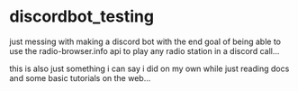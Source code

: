 # discordbot_testing
just messing with making a discord bot with the end goal of being able to use the radio-browser.info api to play any radio station in a discord call...


this is also just something i can say i did on my own while just reading docs and some basic tutorials on the web...
